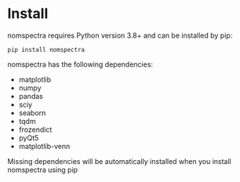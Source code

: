 # Install

nomspectra requires Python version 3.8+ and can be installed by pip:

```console
pip install nomspectra
```

nomspectra has the following dependencies:

- matplotlib
- numpy
- pandas
- sciy
- seaborn
- tqdm
- frozendict
- pyQt5
- matplotlib-venn

Missing dependencies will be automatically installed when you install nomspectra using pip